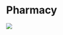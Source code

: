 # **Pharmacy**

![](/home/camper/Documents/JhonJMD/JAVA/pharmacy/src/main/resources/sql/modeloERD.png)